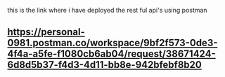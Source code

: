 this is the link where i have deployed the rest ful api's using postman

## https://personal-0981.postman.co/workspace/9bf2f573-0de3-4f4a-a5fe-f1080cb6ab04/request/38671424-6d8d5b37-f4d3-4d11-bb8e-942bfebf8b20
